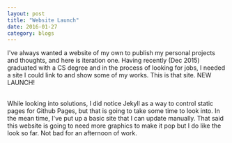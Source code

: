 ```yaml
---
layout: post
title: "Website Launch"
date: 2016-01-27
category: blogs
---
```


I've always wanted a website of my own to publish my personal projects and thoughts, and here is iteration one. Having recently (Dec 2015) graduated with a CS degree and in the process of looking for jobs, I needed a site I could link to and show some of my works. This is that site. NEW LAUNCH!

<br/>
While looking into solutions, I did notice Jekyll as a way to control static pages for Github Pages, but that is going to take some time to look into. In the mean time, I've put up a basic site that I can update manually. That said this website is going to need more graphics to make it pop but I do like the look so far. Not bad for an afternoon of work. 